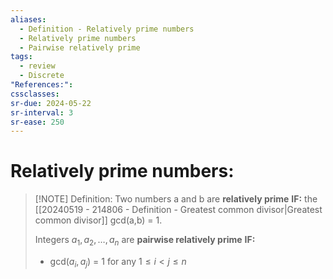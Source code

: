```yaml
---
aliases:
  - Definition - Relatively prime numbers
  - Relatively prime numbers
  - Pairwise relatively prime
tags:
  - review
  - Discrete
"References:": 
cssclasses:
sr-due: 2024-05-22
sr-interval: 3
sr-ease: 250
---
```

# Relatively prime numbers: 

> [!NOTE] Definition: 
> Two numbers a and b are **relatively prime**
> **IF:** the [[20240519 - 214806 - Definition - Greatest common divisor|Greatest common divisor]] gcd(a,b) = 1.
> 
> Integers $a_1,a_2,…,a_n$ are **pairwise relatively prime** 
> **IF:** 
> + gcd($a_i, a_j$) = 1 for any $1 \leq i < j \leq n$


